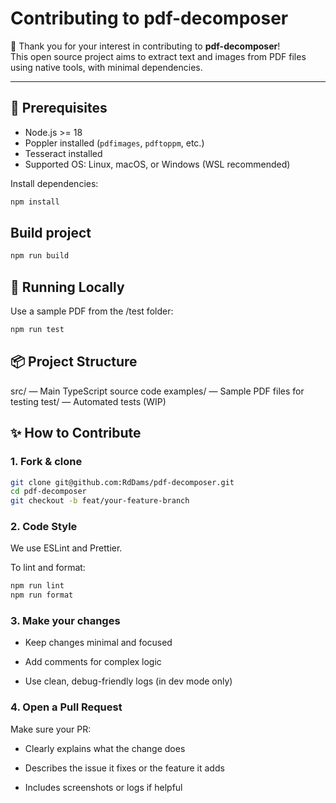 # Contributing to pdf-decomposer

🎉 Thank you for your interest in contributing to **pdf-decomposer**!  
This open source project aims to extract text and images from PDF files using native tools, with minimal dependencies.

---

## 🧱 Prerequisites

- Node.js >= 18
- Poppler installed (`pdfimages`, `pdftoppm`, etc.)
- Tesseract installed
- Supported OS: Linux, macOS, or Windows (WSL recommended)

Install dependencies:

```bash
npm install
```

## Build project

```bash
npm run build
```

## 🧪 Running Locally

Use a sample PDF from the /test folder:

```bash
npm run test
```

## 📦 Project Structure

src/ — Main TypeScript source code
examples/ — Sample PDF files for testing
test/ — Automated tests (WIP)

## ✨ How to Contribute

### 1. Fork & clone

```bash
git clone git@github.com:RdDams/pdf-decomposer.git
cd pdf-decomposer
git checkout -b feat/your-feature-branch
```

### 2. Code Style

We use ESLint and Prettier.

To lint and format:

```bash
npm run lint
npm run format
```

### 3. Make your changes

- Keep changes minimal and focused

- Add comments for complex logic

- Use clean, debug-friendly logs (in dev mode only)

### 4. Open a Pull Request

Make sure your PR:

- Clearly explains what the change does

- Describes the issue it fixes or the feature it adds

- Includes screenshots or logs if helpful
